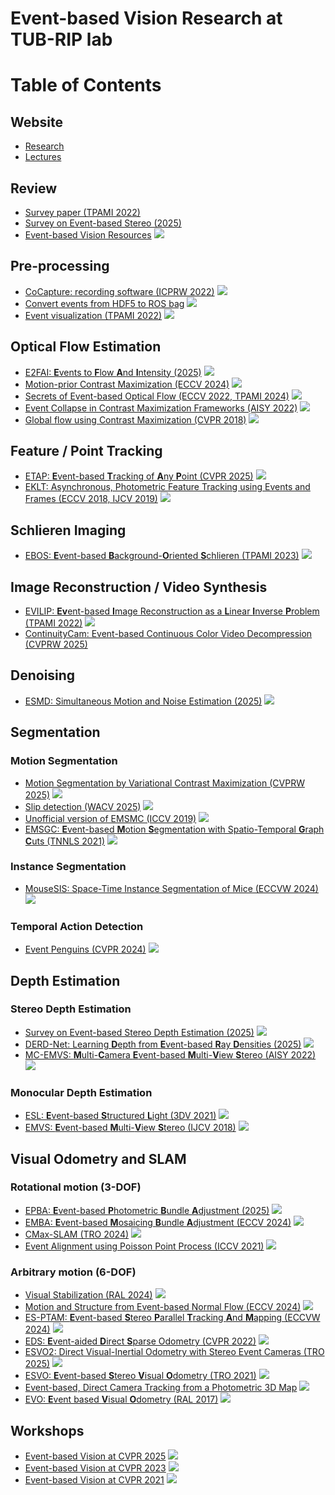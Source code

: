 # Event-based Vision Research at TUB-RIP lab
# Table of Contents

## Website
* [Research](https://sites.google.com/view/guillermogallego/research/event-based-vision)
* [Lectures](https://sites.google.com/view/guillermogallego/teaching/event-based-robot-vision)

## Review
* [Survey paper (TPAMI 2022)](https://arxiv.org/pdf/1904.08405)
* [Survey on Event-based Stereo (2025)](https://arxiv.org/pdf/2409.17680)
* [Event-based Vision Resources](https://github.com/uzh-rpg/event-based_vision_resources) <img src="https://img.shields.io/github/stars/uzh-rpg/event-based_vision_resources?style=social"/>

## Pre-processing 
* [CoCapture: recording software (ICPRW 2022)](https://github.com/tub-rip/CoCapture) <img src="https://img.shields.io/github/stars/tub-rip/CoCapture?style=social"/>
* [Convert events from HDF5 to ROS bag](https://github.com/tub-rip/events_h52bag) <img src="https://img.shields.io/github/stars/tub-rip/events_h52bag?style=social"/>
* [Event visualization (TPAMI 2022)](https://github.com/tub-rip/events_viz) <img src="https://img.shields.io/github/stars/tub-rip/events_viz?style=social"/>

## Optical Flow Estimation
* [E2FAI: **E**vents to **F**low **A**nd **I**ntensity (2025)](https://github.com/tub-rip/e2fai) <img src="https://img.shields.io/github/stars/tub-rip/e2fai?style=social"/>
* [Motion-prior Contrast Maximization (ECCV 2024)](https://github.com/tub-rip/MotionPriorCMax) <img src="https://img.shields.io/github/stars/tub-rip/MotionPriorCMax?style=social"/>
* [Secrets of Event-based Optical Flow (ECCV 2022, TPAMI 2024)](https://github.com/tub-rip/event_based_optical_flow) <img src="https://img.shields.io/github/stars/tub-rip/event_based_optical_flow?style=social"/>
* [Event Collapse in Contrast Maximization Frameworks (AISY 2022)](https://github.com/tub-rip/event_collapse) <img src="https://img.shields.io/github/stars/tub-rip/event_collapse?style=social"/>
* [Global flow using Contrast Maximization (CVPR 2018)](https://github.com/tub-rip/dvs_global_flow_skeleton) <img src="https://img.shields.io/github/stars/tub-rip/dvs_global_flow_skeleton?style=social"/>

## Feature / Point Tracking
* [ETAP: **E**vent-based **T**racking of **A**ny **P**oint (CVPR 2025)](https://github.com/tub-rip/ETAP) <img src="https://img.shields.io/github/stars/tub-rip/ETAP?style=social"/>
* [EKLT: Asynchronous, Photometric Feature Tracking using Events and Frames (ECCV 2018, IJCV 2019)](https://github.com/uzh-rpg/rpg_eklt) <img src="https://img.shields.io/github/stars/uzh-rpg/rpg_eklt?style=social"/>

## Schlieren Imaging
* [EBOS: **E**vent-based **B**ackground-**O**riented **S**chlieren (TPAMI 2023)](https://github.com/tub-rip/event_based_bos) <img src="https://img.shields.io/github/stars/tub-rip/event_based_bos?style=social"/>
  
## Image Reconstruction / Video Synthesis
* [EVILIP: **Ev**ent-based **I**mage Reconstruction as a **L**inear **I**nverse **P**roblem (TPAMI 2022)](https://github.com/tub-rip/event_based_image_rec_inverse_problem) <img src="https://img.shields.io/github/stars/tub-rip/event_based_image_rec_inverse_problem?style=social"/>
* [ContinuityCam: Event-based Continuous Color Video Decompression (CVPRW 2025)](https://www.cis.upenn.edu/~ziyunw/continuity_cam/) 

## Denoising
* [ESMD: Simultaneous Motion and Noise Estimation (2025)](https://github.com/tub-rip/esmd) <img src="https://img.shields.io/github/stars/tub-rip/esmd?style=social"/>

## Segmentation

### Motion Segmentation
* [Motion Segmentation by Variational Contrast Maximization (CVPRW 2025)]() <img src="https://img.shields.io/github/stars/aoki-media-lab/event_based_segmentation_vcmax?style=social"/>
* [Slip detection (WACV 2025)](https://github.com/tub-rip/event_slip) <img src="https://img.shields.io/github/stars/tub-rip/event_slip?style=social"/>
* [Unofficial version of EMSMC (ICCV 2019)](https://github.com/theodorun/Implementation-Event-Based-Motion-Segmentation-by-Motion-Compensation) <img src="https://img.shields.io/github/stars/theodorun/Implementation-Event-Based-Motion-Segmentation-by-Motion-Compensation?style=social"/>
* [EMSGC: **E**vent-based **M**otion **S**egmentation with Spatio-Temporal **G**raph **C**uts (TNNLS 2021)](https://github.com/HKUST-Aerial-Robotics/EMSGC) <img src="https://img.shields.io/github/stars/HKUST-Aerial-Robotics/EMSGC?style=social"/>

### Instance Segmentation
* [MouseSIS: Space-Time Instance Segmentation of Mice (ECCVW 2024)](https://github.com/tub-rip/MouseSIS) <img src="https://img.shields.io/github/stars/tub-rip/MouseSIS?style=social"/>

### Temporal Action Detection
* [Event Penguins (CVPR 2024)](https://github.com/tub-rip/event_penguins) <img src="https://img.shields.io/github/stars/tub-rip/event_penguins?style=social"/>

## Depth Estimation

### Stereo Depth Estimation
* [Survey on Event-based Stereo Depth Estimation (2025)](https://github.com/tub-rip/EventStereoSurvey) <img src="https://img.shields.io/github/stars/tub-rip/EventStereoSurvey?style=social"/>
* [DERD-Net: Learning **D**epth from **E**vent-based **R**ay **D**ensities (2025)](https://arxiv.org/pdf/2504.15863) <img src="https://img.shields.io/github/stars/tub-rip/derd-net?style=social"/>
* [MC-EMVS: **M**ulti-**C**amera **E**vent-based **M**ulti-**V**iew **S**tereo (AISY 2022)](https://github.com/tub-rip/dvs_mcemvs) <img src="https://img.shields.io/github/stars/tub-rip/dvs_mcemvs?style=social"/>

### Monocular Depth Estimation
* [ESL: **E**vent-based **S**tructured **L**ight (3DV 2021)](https://rpg.ifi.uzh.ch/esl.html) <img src="https://img.shields.io/github/stars/uzh-rpg/ESL?style=social"/>
* [EMVS: **E**vent-based **M**ulti-**V**iew **S**tereo (IJCV 2018)](https://github.com/uzh-rpg/rpg_emvs) <img src="https://img.shields.io/github/stars/uzh-rpg/rpg_emvs?style=social"/>

## Visual Odometry and SLAM

### Rotational motion (3-DOF)
* [EPBA: **E**vent-based **P**hotometric **B**undle **A**djustment (2025)](https://github.com/tub-rip/epba) <img src="https://img.shields.io/github/stars/tub-rip/epba?style=social"/>
* [EMBA: **E**vent-based **M**osaicing **B**undle **A**djustment (ECCV 2024)](https://github.com/tub-rip/emba) <img src="https://img.shields.io/github/stars/tub-rip/emba?style=social"/>
* [CMax-SLAM (TRO 2024)](https://github.com/tub-rip/cmax_slam) <img src="https://img.shields.io/github/stars/tub-rip/cmax_slam?style=social"/>
* [Event Alignment using Poisson Point Process (ICCV 2021)](https://github.com/pbideau/Event-ST-PPP) <img src="https://img.shields.io/github/stars/pbideau/Event-ST-PPP?style=social"/>

### Arbitrary motion (6-DOF)
* [Visual Stabilization (RAL 2024)](https://github.com/tub-rip/visual_stabilization) <img src="https://img.shields.io/github/stars/tub-rip/visual_stabilization?style=social"/>
* [Motion and Structure from Event-based Normal Flow (ECCV 2024)](https://nail-hnu.github.io/EvLinearSolver/) <img src="https://img.shields.io/github/stars/NAIL-HNU/EvLinearSolver?style=social"/>
* [ES-PTAM: **E**vent-based **S**tereo **P**arallel **T**racking **A**nd **M**apping (ECCVW 2024)](https://github.com/tub-rip/ES-PTAM) <img src="https://img.shields.io/github/stars/tub-rip/ES-PTAM?style=social"/>
* [EDS: **E**vent-aided **D**irect **S**parse Odometry (CVPR 2022)](https://rpg.ifi.uzh.ch/eds.html) <img src="https://img.shields.io/github/stars/uzh-rpg/eds-buildconf?style=social"/>
* [ESVO2: Direct Visual-Inertial Odometry with Stereo Event Cameras (TRO 2025)](https://github.com/NAIL-HNU/ESVO2) <img src="https://img.shields.io/github/stars/NAIL-HNU/ESVO2?style=social"/>
* [ESVO: **E**vent-based **S**tereo **V**isual **O**dometry (TRO 2021)](https://github.com/HKUST-Aerial-Robotics/ESVO) <img src="https://img.shields.io/github/stars/HKUST-Aerial-Robotics/ESVO?style=social"/>
* [Event-based, Direct Camera Tracking from a Photometric 3D Map](https://rpg.ifi.uzh.ch/direct_event_camera_tracking/index.html) <img src="https://img.shields.io/github/stars/uzh-rpg/direct_event_camera_tracker?style=social"/>
* [EVO: **E**vent based **V**isual **O**dometry (RAL 2017)](https://github.com/uzh-rpg/rpg_dvs_evo_open/) <img src="https://img.shields.io/github/stars/uzh-rpg/rpg_dvs_evo_open?style=social"/>

## Workshops
* [Event-based Vision at CVPR 2025](https://github.com/tub-rip/eventvision2025) <img src="https://img.shields.io/github/stars/tub-rip/eventvision2025?style=social"/>
* [Event-based Vision at CVPR 2023](https://github.com/tub-rip/eventvision2023) <img src="https://img.shields.io/github/stars/tub-rip/eventvision2023?style=social"/>
* [Event-based Vision at CVPR 2021](https://github.com/tub-rip/eventvision2021) <img src="https://img.shields.io/github/stars/tub-rip/eventvision2021?style=social"/>

<!-- Inspired by https://github.com/coderonion/awesome-snn/blob/main/README.md -->

